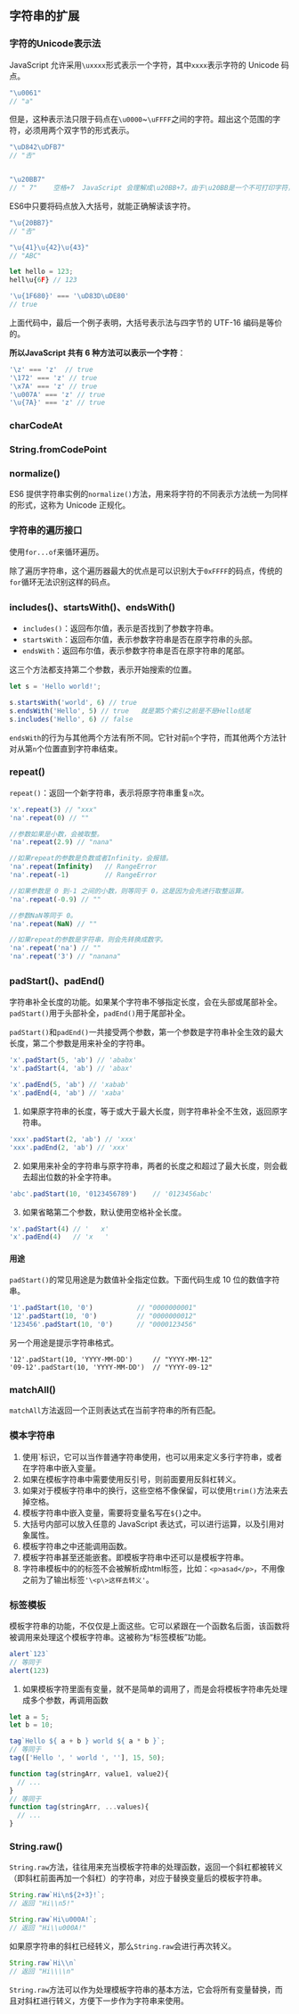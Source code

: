 ## 字符串的扩展

### 字符的Unicode表示法

JavaScript 允许采用`\uxxxx`形式表示一个字符，其中`xxxx`表示字符的 Unicode 码点。

```js
"\u0061"
// "a"
```

但是，这种表示法只限于码点在`\u0000`~`\uFFFF`之间的字符。超出这个范围的字符，必须用两个双字节的形式表示。

```js
"\uD842\uDFB7"
// "𠮷"


"\u20BB7"
// " 7"    空格+7  JavaScript 会理解成\u20BB+7。由于\u20BB是一个不可打印字符，所以只会显示一个空格，后面跟着一个7。
```

ES6中只要将码点放入大括号，就能正确解读该字符。

```js
"\u{20BB7}"
// "𠮷"

"\u{41}\u{42}\u{43}"
// "ABC"

let hello = 123;
hell\u{6F} // 123

'\u{1F680}' === '\uD83D\uDE80'
// true
```

上面代码中，最后一个例子表明，大括号表示法与四字节的 UTF-16 编码是等价的。

**所以JavaScript 共有 6 种方法可以表示一个字符**：

```javascript
'\z' === 'z'  // true
'\172' === 'z' // true
'\x7A' === 'z' // true
'\u007A' === 'z' // true
'\u{7A}' === 'z' // true
```



### charCodeAt

### String.fromCodePoint

### normalize()

ES6 提供字符串实例的`normalize()`方法，用来将字符的不同表示方法统一为同样的形式，这称为 Unicode 正规化。



### 字符串的遍历接口

使用`for...of`来循环遍历。

除了遍历字符串，这个遍历器最大的优点是可以识别大于`0xFFFF`的码点，传统的`for`循环无法识别这样的码点。



### includes()、startsWith()、endsWith()

- `includes()`：返回布尔值，表示是否找到了参数字符串。
- `startsWith`：返回布尔值，表示参数字符串是否在原字符串的头部。
- `endsWith`：返回布尔值，表示参数字符串是否在原字符串的尾部。

这三个方法都支持第二个参数，表示开始搜索的位置。

```js
let s = 'Hello world!';

s.startsWith('world', 6) // true
s.endsWith('Hello', 5) // true   就是第5个索引之前是不是Hello结尾
s.includes('Hello', 6) // false
```

`endsWith`的行为与其他两个方法有所不同。它针对前`n`个字符，而其他两个方法针对从第`n`个位置直到字符串结束。



### repeat()

`repeat()`：返回一个新字符串，表示将原字符串重复`n`次。

```js
'x'.repeat(3) // "xxx"
'na'.repeat(0) // ""

//参数如果是小数，会被取整。
'na'.repeat(2.9) // "nana"

//如果repeat的参数是负数或者Infinity，会报错。
'na'.repeat(Infinity)	// RangeError
'na'.repeat(-1)			// RangeError

//如果参数是 0 到-1 之间的小数，则等同于 0，这是因为会先进行取整运算。
'na'.repeat(-0.9) // ""

//参数NaN等同于 0。
'na'.repeat(NaN) // ""

//如果repeat的参数是字符串，则会先转换成数字。
'na'.repeat('na') // ""
'na'.repeat('3') // "nanana"
```



### padStart()、padEnd()

字符串补全长度的功能。如果某个字符串不够指定长度，会在头部或尾部补全。`padStart()`用于头部补全，`padEnd()`用于尾部补全。

`padStart()`和`padEnd()`一共接受两个参数，第一个参数是字符串补全生效的最大长度，第二个参数是用来补全的字符串。

```js
'x'.padStart(5, 'ab') // 'ababx'
'x'.padStart(4, 'ab') // 'abax'

'x'.padEnd(5, 'ab') // 'xabab'
'x'.padEnd(4, 'ab') // 'xaba'
```

1. 如果原字符串的长度，等于或大于最大长度，则字符串补全不生效，返回原字符串。

```js
'xxx'.padStart(2, 'ab') // 'xxx'
'xxx'.padEnd(2, 'ab') // 'xxx'
```

2. 如果用来补全的字符串与原字符串，两者的长度之和超过了最大长度，则会截去超出位数的补全字符串。

```js
'abc'.padStart(10, '0123456789')	// '0123456abc'
```

3. 如果省略第二个参数，默认使用空格补全长度。

```js
'x'.padStart(4) // '   x'
'x'.padEnd(4) 	// 'x   '
```

#### 用途

`padStart()`的常见用途是为数值补全指定位数。下面代码生成 10 位的数值字符串。

```js
'1'.padStart(10, '0') 			// "0000000001"
'12'.padStart(10, '0') 			// "0000000012"
'123456'.padStart(10, '0') 		// "0000123456"
```

另一个用途是提示字符串格式。

```j&#39;s
'12'.padStart(10, 'YYYY-MM-DD') 	// "YYYY-MM-12"
'09-12'.padStart(10, 'YYYY-MM-DD') 	// "YYYY-09-12"
```



### matchAll()

`matchAll`方法返回一个正则表达式在当前字符串的所有匹配。



### 模本字符串

1. 使用`标识，它可以当作普通字符串使用，也可以用来定义多行字符串，或者在字符串中嵌入变量。
2. 如果在模板字符串中需要使用反引号，则前面要用反斜杠转义。
3. 如果对于模板字符串中的换行，这些空格不像保留，可以使用`trim()`方法来去掉空格。
4. 模板字符串中嵌入变量，需要将变量名写在`${}`之中。
5. 大括号内部可以放入任意的 JavaScript 表达式，可以进行运算，以及引用对象属性。
6. 模板字符串之中还能调用函数。
7. 模板字符串甚至还能嵌套。即模板字符串中还可以是模板字符串。
8. 字符串模板中的的标签不会被解析成html标签，比如：`<p>asad</p>`，不用像之前为了输出标签`'\<p\>这样去转义'`。



### 标签模板

模板字符串的功能，不仅仅是上面这些。它可以紧跟在一个函数名后面，该函数将被调用来处理这个模板字符串。这被称为“标签模板”功能。

```js
alert`123`
// 等同于
alert(123)
```

1. 如果模板字符里面有变量，就不是简单的调用了，而是会将模板字符串先处理成多个参数，再调用函数

```js
let a = 5;
let b = 10;

tag`Hello ${ a + b } world ${ a * b }`;
// 等同于
tag(['Hello ', ' world ', ''], 15, 50);

function tag(stringArr, value1, value2){
  // ...
}
// 等同于
function tag(stringArr, ...values){
  // ...
}
```



### String.raw()

`String.raw`方法，往往用来充当模板字符串的处理函数，返回一个斜杠都被转义（即斜杠前面再加一个斜杠）的字符串，对应于替换变量后的模板字符串。

```javascript
String.raw`Hi\n${2+3}!`;
// 返回 "Hi\\n5!"

String.raw`Hi\u000A!`;
// 返回 "Hi\\u000A!"
```

如果原字符串的斜杠已经转义，那么`String.raw`会进行再次转义。

```javascript
String.raw`Hi\\n`
// 返回 "Hi\\\\n"
```

`String.raw`方法可以作为处理模板字符串的基本方法，它会将所有变量替换，而且对斜杠进行转义，方便下一步作为字符串来使用。

